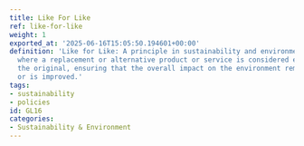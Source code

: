 ```yaml
---
title: Like For Like
ref: like-for-like
weight: 1
exported_at: '2025-06-16T15:05:50.194601+00:00'
definition: 'Like for Like: A principle in sustainability and environmental practices
  where a replacement or alternative product or service is considered equivalent to
  the original, ensuring that the overall impact on the environment remains the same
  or is improved.'
tags:
- sustainability
- policies
id: GL16
categories:
- Sustainability & Environment
---
```


